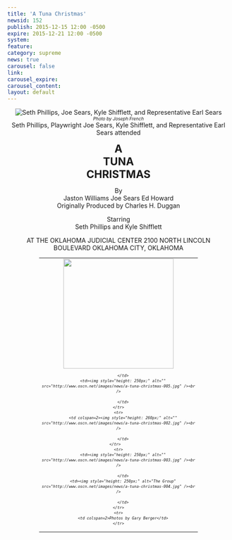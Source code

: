 ```yaml
---
title: 'A Tuna Christmas'
newsid: 152
publish: 2015-12-15 12:00 -0500
expire: 2015-12-21 12:00 -0500
system: 
feature: 
category: supreme
news: true
carousel: false
link: 
carousel_expire: 
carousel_content: 
layout: default
---
```

<style>
	.tuna-wrapper {
		text-align: center;
	}
	.tuna-title {
		font-size: 24px;
	}
	.photos {
		font-size: 10px;
		line-height: 12px;
		text-align: center;
		font-style: italic;
		width: 375px;
		margin: auto;
	}
	.photos td {
		vertical-align: top;
	}
	.credit {
		font-style: italic;
		font-size: x-small;
	}
</style>
<div class="tuna-wrapper">

<p class="tuna-heading"></p>
<p><img alt="Seth Phillips, Joe Sears, Kyle Shifflett, and Representative Earl Sears" src="http://www.oscn.net/images/news/a-tuna-christmas-group.jpg"/>
<br /><span class="credit">Photo by Joseph French</span><br /><span>Seth Phillips, Playwright Joe Sears, Kyle Shifflett, and Representative Earl Sears attended</span></p>
<p><strong class="tuna-title">A <br/>TUNA <br/>CHRISTMAS</strong></p>
<p>By<br>
Jaston Williams Joe Sears Ed Howard  <br>
Originally Produced by Charles H. Duggan</p>
<p>Starring<br>
Seth Phillips and Kyle Shifflett</p>
<p>AT THE OKLAHOMA JUDICIAL CENTER 2100 NORTH LINCOLN BOULEVARD OKLAHOMA CITY, OKLAHOMA</p>
<table class="photos" style="width: 360px;">
	<tr>
		<td><img style="height: 250px;" alt="" src="http://www.oscn.net/images/news/a-tuna-christmas-001.jpg" /><br />
			
		</td>
		<td><img style="height: 250px;" alt="" src="http://www.oscn.net/images/news/a-tuna-christmas-005.jpg" /><br />
			
		</td>
	</tr>
	<tr>
		<td colspan=2><img style="height: 260px;" alt="" src="http://www.oscn.net/images/news/a-tuna-christmas-002.jpg" /><br />
			
		</td>
	</tr>	
	<tr>
		<td><img style="height: 250px;" alt="" src="http://www.oscn.net/images/news/a-tuna-christmas-003.jpg" /><br />
			
		</td>
		<td><img style="height: 250px;" alt="The Group" src="http://www.oscn.net/images/news/a-tuna-christmas-004.jpg" /><br />
			
		</td>
	</tr>
	<tr>
		<td colspan=2>Photos by Gary Berger</td>
	</tr>
</table>
</div>	